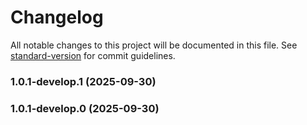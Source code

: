 # Changelog

All notable changes to this project will be documented in this file. See [standard-version](https://github.com/conventional-changelog/standard-version) for commit guidelines.

### 1.0.1-develop.1 (2025-09-30)

### 1.0.1-develop.0 (2025-09-30)
